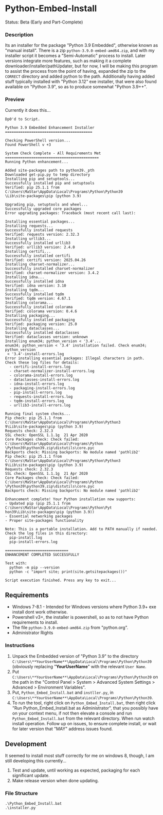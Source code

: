 # Python-Embed-Install
Status: Beta (Early and Part-Complete)

### Description
Its an installer for the package "Python 3.9 Embedded", otherwise known as "manual install". There is a zip `python-3.9.0-embed-amd64.zip`, and with my installer script it becomes a "Semi-Automatic" process to install. Later versions integrate more features, such as making it a complete downloader/installer/pathUpdater, but for now, I will be making this program to assist the process from the point of having, expanded the zip to the `CORRECT` directory and added python to the path. Additionally having added stuff typically installed with "Python 3.12" exe installer, that were also found available on "Python 3.9", so as to produce somewhat "Python 3.9++".

### Preview
Currently it does this...
```
Dp0'd to Script.

Python 3.9 Embedded Enhancement Installer
========================================

Checking PowerShell version...
Found PowerShell v +3

System Check Complete - All Requirements Met
===========================================
Running Python enhancement...

Added site-packages path to python39._pth
Downloaded get-pip.py to temp directory
Installing pip and setuptools...
Successfully installed pip and setuptools
Verified: pip 25.1.1 from C:\Users\MaStar\AppData\Local\Programs\Python\Python39
\Lib\site-packages\pip (python 3.9)

Upgrading pip, setuptools and wheel...
Successfully upgraded core packages
Error upgrading packages: Traceback (most recent call last):

Installing essential packages...
Installing requests...
Successfully installed requests
Verified: requests version: 2.32.3
Installing urllib3...
Successfully installed urllib3
Verified: urllib3 version: 2.4.0
Installing certifi...
Successfully installed certifi
Verified: certifi version: 2025.04.26
Installing charset-normalizer...
Successfully installed charset-normalizer
Verified: charset-normalizer version: 3.4.2
Installing idna...
Successfully installed idna
Verified: idna version: 3.10
Installing tqdm...
Successfully installed tqdm
Verified: tqdm version: 4.67.1
Installing colorama...
Successfully installed colorama
Verified: colorama version: 0.4.6
Installing packaging...
Successfully installed packaging
Verified: packaging version: 25.0
Installing dataclasses...
Successfully installed dataclasses
Verified: dataclasses version: unknown
Installing enum34; python_version < '3.4'...
enum34; python_version < '3.4' installation failed. Check enum34; python_version
 < '3.4'-install-errors.log
Error installing essential packages: Illegal characters in path.
Check these log files for details:
  - certifi-install-errors.log
  - charset-normalizer-install-errors.log
  - colorama-install-errors.log
  - dataclasses-install-errors.log
  - idna-install-errors.log
  - packaging-install-errors.log
  - pip-install-errors.log
  - requests-install-errors.log
  - tqdm-install-errors.log
  - urllib3-install-errors.log

Running final system checks...
Pip check: pip 25.1.1 from C:\Users\MaStar\AppData\Local\Programs\Python\Python3
9\Lib\site-packages\pip (python 3.9)
Requests check: 2.32.3
SSL check: OpenSSL 1.1.1g  21 Apr 2020
Core Packages check: Check failed: C:\Users\MaStar\AppData\Local\Programs\Python
\Python39\python39.zip\distutils\core.pyc
Backports check: Missing backports: No module named 'pathlib2'
Pip check: pip 25.1.1 from C:\Users\MaStar\AppData\Local\Programs\Python\Python3
9\Lib\site-packages\pip (python 3.9)
Requests check: 2.32.3
SSL check: OpenSSL 1.1.1g  21 Apr 2020
Core Packages check: Check failed: C:\Users\MaStar\AppData\Local\Programs\Python
\Python39\python39.zip\distutils\core.pyc
Backports check: Missing backports: No module named 'pathlib2'

Enhancement complete! Your Python installation now supports:
- Updated pip (pip 25.1.1 from C:\Users\MaStar\AppData\Local\Programs\Python\Pyt
hon39\Lib\site-packages\pip (python 3.9))
- Essential networking packages
- Proper site-packages functionality

Note: This is a portable installation. Add to PATH manually if needed.
Check the log files in this directory:
  pip-install.log
  pip-install-errors.log

=============================
ENHANCEMENT COMPLETED SUCCESSFULLY

Test with:
  python -m pip --version
  python -c "import site; print(site.getsitepackages())"

Script execution finished. Press any key to exit...

```

## Requirements 
- Windows 7-8.1 - Intended for Windows versions where Python 3.9+ exe install dont work otherwise.
- Powershell v3+, the installer is powershell, so as to not have Python requirements to install.
- The file `python-3.9.0-embed-amd64.zip` from "python.org".
- Administrator Rights

### Instructions
1. Unpack the Embedded version of "Python 3.9" to the directory `C:\Users\**YourUserName**\AppData\Local\Programs\Python\Python39` (obviously replacing "**YourUserName**" with the relevant `User Name`. 
2. Put `C:\Users\**YourUserName**\AppData\Local\Programs\Python\Python39` on the path in the "Control Panel > System > Advanced System Settings > Advanced > Environment Variables". 
3. Put, `Python_Embed_Install.bat` and `instller.py`, in `C:\Users\**YourUserName**\AppData\Local\Programs\Python\Python39`.
4. To run the tool, right click on `Python_Embed_Install.bat`, then right click "Run Python_Embed_Install.bat as Administrator", that you possibly have on your context menu, if not then elevate a console and run `Python_Embed_Install.bat` from the relevant directory. When run watch install operation. Follow up on issues, to ensure complete install, or wait for later version that "MAY" address issues found.

## Development
It seemed to install most stuff correctly for me on windows 8, though, I am still developing this currently...
1. Test and update, until working as expected, packaging for each significant update.
2. Make release version when done updating.

### File Structure
```
.\Python_Embed_Install.bat
.\installer.py
```

